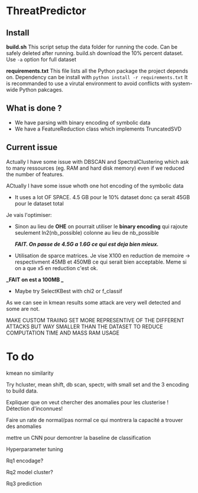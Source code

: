 # ThreatPredictor

## Install

**build.sh**
This script setup the data folder for running the code.
Can be safely deleted after running.
build.sh download the 10% percent dataset.
Use `-a` option for full dataset

**requirements.txt**
This file lists all the Python package the project depends on.
Dependency can be install with `python install -r requirements.txt`
It is recommanded to use a virutal environment to avoid conflicts with system-wide Python pakcages.

## What is done ?

- We have parsing with binary encoding of symbolic data
- We have a FeatureReduction class which implements TruncatedSVD

## Current issue

Actually I have some issue with DBSCAN and SpectralClustering which ask to many ressources (eg. RAM and hard disk memory) even if we reduced the number of features.

ACtually I have some issue whoth one hot encoding of the symbolic data

- It uses a lot OF SPACE. 4.5 GB pour le 10% dataset donc ça serait 45GB pour le dataset total

Je vais l'optimiser:

- Sinon au lieu de **OHE** on pourrait utiliser le **binary encoding** qui rajoute seulement ln2(nb_possible) colonne au lieu de nb_possible

  **_FAIT. On passe de 4.5G a 1.6G ce qui est deja bien mieux._**

- Utilisation de sparce matrices. Je vise X100 en reduction de memoire -> respectivment 45MB et 450MB ce qui serait bien acceptable. Meme si on a que x5 en reduction c'est ok.

**_FAIT on est a 100MB _**

- Maybe try SelectKBest with chi2 or f_classif

As we can see in kmean results some attack are very well detected and some are not.

MAKE CUSTOM TRAIING SET MORE REPRESENTIVE OF THE DIFFERENT ATTACKS BUT WAY SMALLER THAN THE DATASET TO REDUCE COMPUTATION TIME AND MASS RAM USAGE

# To do

kmean no similarity

Try hcluster, mean shift, db scan, spectr, with small set and the 3 encoding to build data.

Expliquer que on veut chercher des anomalies pour les clusterise ! Détection d'inconnues!

Faire un rate de normal/pas normal ce qui montrera la capacité a trouver des anomalies

mettre un CNN pour demontrer la baseline de classification

Hyperparameter tuning

Rq1 encodage?

Rq2 model cluster?

Rq3 prediction
